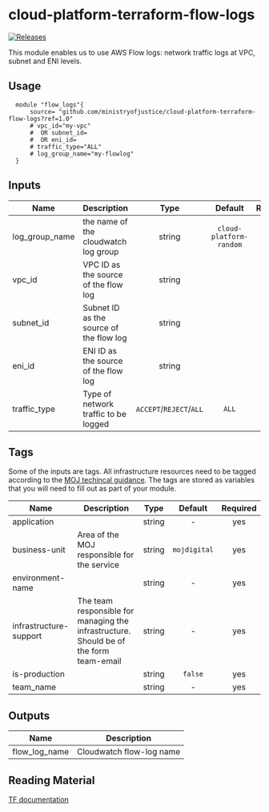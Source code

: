 # cloud-platform-terraform-flow-logs

[![Releases](https://img.shields.io/github/release/ministryofjustice/cloud-platform-terraform-flow-logs/all.svg?style=flat-square)](https://github.com/ministryofjustice/cloud-platform-terraform-flow-logs/releases)

This module enables us to use AWS Flow logs: network traffic logs at VPC, subnet and ENI levels.
## Usage


```hcl
  module "flow_logs"{
      source= "github.com/ministryofjustice/cloud-platform-terraform-flow-logs?ref=1.0"
      # vpc_id="my-vpc" 
      #  OR subnet_id=
      #  OR eni_id=
      # traffic_type="ALL"
      # log_group_name="my-flowlog"
  }
```
## Inputs


| Name | Description | Type | Default | Required |
|------|-------------|:----:|:-----:|:-----:|
| log_group_name | the name of the cloudwatch log group | string | `cloud-platform-random` | no |
| vpc_id | VPC ID as the source of the flow log| string |  | no |
| subnet_id | Subnet ID as the source of the flow log| string |  | no |
| eni_id | ENI ID as the source of the flow log| string |  | no |
| traffic_type | Type of network traffic to be logged | `ACCEPT`/`REJECT`/`ALL` | `ALL`| no |


## Tags

Some of the inputs are tags. All infrastructure resources need to be tagged according to the [MOJ techincal guidance](https://ministryofjustice.github.io/technical-guidance/standards/documenting-infrastructure-owners/#documenting-owners-of-infrastructure). The tags are stored as variables that you will need to fill out as part of your module.

| Name | Description | Type | Default | Required |
|------|-------------|:----:|:-----:|:-----:|
| application |  | string | - | yes |
| business-unit | Area of the MOJ responsible for the service | string | `mojdigital` | yes |
| environment-name |  | string | - | yes |
| infrastructure-support | The team responsible for managing the infrastructure. Should be of the form team-email | string | - | yes |
| is-production |  | string | `false` | yes |
| team_name |  | string | - | yes |


## Outputs


| Name | Description |
|------|-------------|
| flow_log_name | Cloudwatch flow-log name |

## Reading Material

[TF documentation](https://registry.terraform.io/providers/hashicorp/aws/latest/docs/resources/flow_log)
